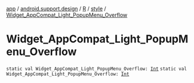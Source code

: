 [app](../../../index.md) / [android.support.design](../../index.md) / [R](../index.md) / [style](index.md) / [Widget_AppCompat_Light_PopupMenu_Overflow](./-widget_-app-compat_-light_-popup-menu_-overflow.md)

# Widget_AppCompat_Light_PopupMenu_Overflow

`static val Widget_AppCompat_Light_PopupMenu_Overflow: `[`Int`](https://kotlinlang.org/api/latest/jvm/stdlib/kotlin/-int/index.html)
`static val Widget_AppCompat_Light_PopupMenu_Overflow: `[`Int`](https://kotlinlang.org/api/latest/jvm/stdlib/kotlin/-int/index.html)